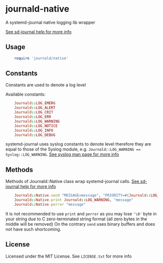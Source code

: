 # journald-native

A systemd-journal native logging lib wrapper

[See sd-journal help for more info](http://www.freedesktop.org/software/systemd/man/sd_journal_print.html)

## Usage

```ruby
    require 'journald/native'
```

## Constants

Constants are used to denote a log level

Available constants:

```ruby
    Journald::LOG_EMERG
    Journald::LOG_ALERT
    Journald::LOG_CRIT
    Journald::LOG_ERR
    Journald::LOG_WARNING
    Journald::LOG_NOTICE
    Journald::LOG_INFO
    Journald::LOG_DEBUG
```

systemd-journal uses syslog constants to denote level therefore they are equal to those of the Syslog module,
e.g. ```Journald::LOG_WARNING == Syslog::LOG_WARNING```. 
[See syslog man page for more info](http://man7.org/linux/man-pages/man3/syslog.3.html)

## Methods

Methods of Journald::Native class wrap systemd-journal calls. 
[See sd-journal help for more info](http://www.freedesktop.org/software/systemd/man/sd_journal_print.html) 

```ruby
    Journald::Native.send "MESSAGE=message", "PRIORITY=#{Journald::LOG_WARNING}"
    Journald::Native.print Journald::LOG_WARNING, "message"
    Journald::Native.perror "message"
```

It is not recommended to use ```print``` and ```perror``` as you may lose ```'\0'``` byte in your string due to
C zero-terminated string format (all zero bytes in the middle will be removed) On the contrary ```send``` uses
binary buffers and does not have such shortcoming.

## License

Licensed under the MIT License. See ```LICENSE.txt``` for more info
